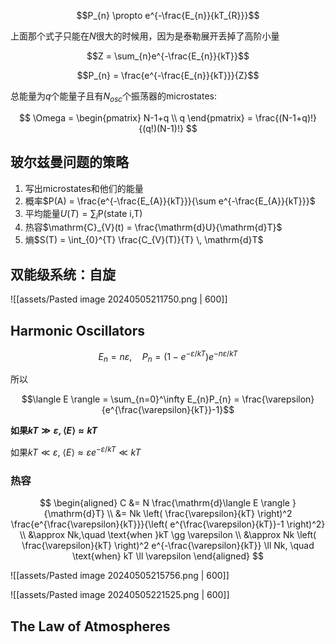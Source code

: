 $$P_{n} \propto e^{-\frac{E_{n}}{kT_{R}}}$$

上面那个式子只能在$N$很大的时候用，因为是泰勒展开丢掉了高阶小量

$$Z = \sum_{n}e^{-\frac{E_{n}}{kT}}$$

$$P_{n} = \frac{e^{-\frac{E_{n}}{kT}}}{Z}$$

总能量为$q$个能量子且有$N_{osc}$个振荡器的microstates:

$$
\Omega = \begin{pmatrix}
N-1+q \\ q
\end{pmatrix} =
\frac{(N-1+q)!}{(q!)(N-1)!}
$$

## 玻尔兹曼问题的策略

1. 写出microstates和他们的能量
2. 概率$P(A) = \frac{e^{-\frac{E_{A}}{kT}}}{\sum e^{-\frac{E_{A}}{kT}}}$
3. 平均能量$U(T) = \sum_{i} \mathrm{P}(\text{state i,T})$
4. 热容$\mathrm{C}_{V}(t) = \frac{\mathrm{d}U}{\mathrm{d}T}$
5. 熵$S(T) = \int_{0}^{T} \frac{C_{V}(T)}{T} \, \mathrm{d}T$

## 双能级系统：自旋

![[assets/Pasted image 20240505211750.png | 600]]

## Harmonic Oscillators

$$E_{n} = n\varepsilon, \quad P_{n} = (1-e^{-\varepsilon/kT})e^{-n\varepsilon/kT}$$

所以

$$\langle E \rangle = \sum_{n=0}^\infty E_{n}P_{n} = \frac{\varepsilon}{e^{\frac{\varepsilon}{kT}}-1}$$

**如果$kT \gg \varepsilon$, $\langle E \rangle \approx kT$**

如果$kT \ll \varepsilon$, $\langle E \rangle \approx \varepsilon e^{-\varepsilon/kT} \ll kT$

### 热容

$$
\begin{aligned}
C &= N \frac{\mathrm{d}\langle E \rangle }{\mathrm{d}T} \\
&= Nk \left( \frac{\varepsilon}{kT} \right)^2 \frac{e^{\frac{\varepsilon}{kT}}}{\left( e^{\frac{\varepsilon}{kT}}-1 \right)^2} \\
&\approx Nk,\quad \text{when }kT \gg \varepsilon \\
&\approx Nk \left( \frac{\varepsilon}{kT} \right)^2 e^{-\frac{\varepsilon}{kT}} \ll Nk, \quad \text{when} kT \ll \varepsilon
\end{aligned}
$$

![[assets/Pasted image 20240505215756.png | 600]]

![[assets/Pasted image 20240505221525.png | 600]]

## The Law of Atmospheres